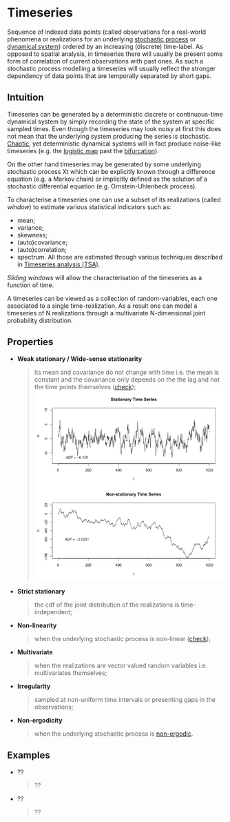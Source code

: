 # Timeseries
Sequence of indexed data points (called observations for a real-world phenomena or realizations for an underlying [stochastic process](./StochasticProcess.md) or [dynamical system](./DynamicalSystem.md)) ordered by an increasing (discrete) time-label. 
As opposed to spatial analysis, in timeseries there will usually be present some form of correlation of current observations with past ones. 
As such a stochastic process modelling a timeseries will usually reflect the stronger dependency of data points that are temporally separated by short gaps.

## Intuition
Timeseries can be generated by a deterministic discrete or continuous-time dynamical system by simply recording the state of the system at specific sampled times. 
Even though the timeseries may look noisy at first this does not mean that the underlying system producing the series is stochastic. 
[Chaotic](./Chaos.md), yet deterministic dynamical systems will in fact produce noise-like timeseries (e.g. the [logistic map](./LogisticMap.md) past the [bifurcation](Bifurcation.md)).

On the other hand timeseries may be generated by some underlying stochastic process Xt which can be explicitly known through a difference equation (e.g. a Markov chain) or implicitly defined as the solution of a stochastic differential equation (e.g. Ornstein-Uhlenbeck process).

To characterise a timeseries one can use a subset of its realizations (called _window_) to estimate various statistical indicators such as:
- mean;
- variance;
- skewness;
- (auto)covariance;
- (auto)correlation;
- spectrum.
All those are estimated through various techniques described in [Timeseries analysis (TSA)](./TimeseriesAnalysis.md).

_Sliding windows_ will allow the characterisation of the timeseries as a function of time.

A timeseries can be viewed as a collection of random-variables, each one associated to a single time-realization. As a result one can model a timeseries of N realizations through a multivariate N-dimensional joint probability distribution.

## Properties
* __Weak stationary / Wide-sense stationarity__ 
  > its mean and covariance do not change with time i.e. the mean is constant and the covariance only depends on the the lag and not the time points themselves ([check](http://sfb649.wiwi.hu-berlin.de/fedc_homepage/xplore/tutorials/xegbohtmlnode37.html)); 
  ![stationary-nonstationary](../figures/Timeseries_1.png)
* __Strict stationary__
  > the cdf of the joint distribution of the realizations is time-independent;
* __Non-linearity__
  > when the underlying stochastic process is non-linear ([check](https://github.com/dill/mgcv-workshop/blob/master/example-nonlinear-timeseries.Rmd));
* __Multivariate__
  > when the realizations are vector valued random variables i.e. multivariates themselves;
* __Irregularity__
  > sampled at non-uniform time intervals or presenting gaps in the observations;
* __Non-ergodicity__
  > when the underlying stochastic process is [non-ergodic](./Ergodicity.md).

## Examples
* ??
  > ??
* ??
  > ??
